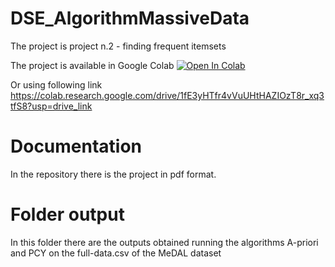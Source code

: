 # DSE_AlgorithmMassiveData
The project is project n.2 - finding frequent itemsets

The project is available in Google Colab
[![Open In Colab](https://colab.research.google.com/assets/colab-badge.svg)](https://colab.research.google.com/drive/1fE3yHTfr4vVuUHtHAZIOzT8r_xq3tfS8?usp=drive_link)

Or using following link
https://colab.research.google.com/drive/1fE3yHTfr4vVuUHtHAZIOzT8r_xq3tfS8?usp=drive_link

# Documentation
In the repository there is the project in pdf format.

# Folder output
In this folder there are the outputs obtained running the algorithms A-priori and PCY on the full-data.csv of the MeDAL dataset
